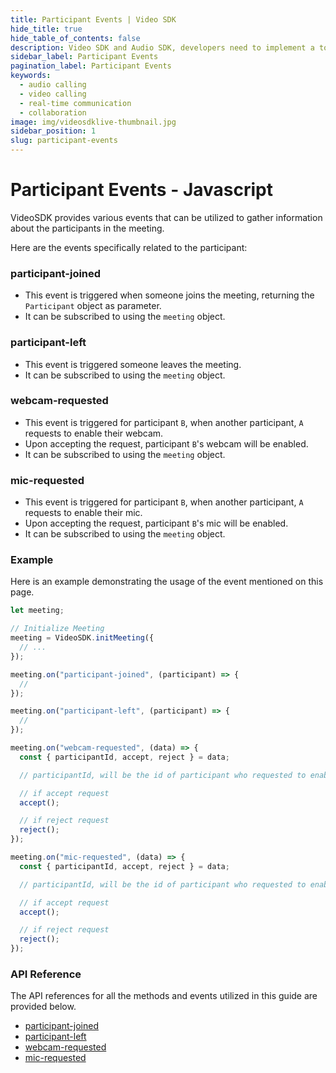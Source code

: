 ```yaml
---
title: Participant Events | Video SDK
hide_title: true
hide_table_of_contents: false
description: Video SDK and Audio SDK, developers need to implement a token server. This requires efforts on both the front-end and backend.
sidebar_label: Participant Events
pagination_label: Participant Events
keywords:
  - audio calling
  - video calling
  - real-time communication
  - collaboration
image: img/videosdklive-thumbnail.jpg
sidebar_position: 1
slug: participant-events
---
```


# Participant Events - Javascript

VideoSDK provides various events that can be utilized to gather information about the participants in the meeting.

Here are the events specifically related to the participant:

### participant-joined

- This event is triggered when someone joins the meeting, returning the `Participant` object as parameter.
- It can be subscribed to using the `meeting` object.

### participant-left

- This event is triggered someone leaves the meeting.
- It can be subscribed to using the `meeting` object.

### webcam-requested

- This event is triggered for participant `B`, when another participant, `A` requests to enable their webcam.
- Upon accepting the request, participant `B`'s webcam will be enabled.
- It can be subscribed to using the `meeting` object.

### mic-requested

- This event is triggered for participant `B`, when another participant, `A` requests to enable their mic.
- Upon accepting the request, participant `B`'s mic will be enabled.
- It can be subscribed to using the `meeting` object.

### Example

Here is an example demonstrating the usage of the event mentioned on this page.

```js
let meeting;

// Initialize Meeting
meeting = VideoSDK.initMeeting({
  // ...
});

meeting.on("participant-joined", (participant) => {
  //
});

meeting.on("participant-left", (participant) => {
  //
});

meeting.on("webcam-requested", (data) => {
  const { participantId, accept, reject } = data;

  // participantId, will be the id of participant who requested to enable webcam

  // if accept request
  accept();

  // if reject request
  reject();
});

meeting.on("mic-requested", (data) => {
  const { participantId, accept, reject } = data;

  // participantId, will be the id of participant who requested to enable webcam

  // if accept request
  accept();

  // if reject request
  reject();
});
```

### API Reference

The API references for all the methods and events utilized in this guide are provided below.

- [participant-joined](/javascript/api/sdk-reference/meeting-class/events#participant-joined)
- [participant-left](/javascript/api/sdk-reference/meeting-class/events#participant-left)
- [webcam-requested](/javascript/api/sdk-reference/meeting-class/events#webcam-requested)
- [mic-requested](/javascript/api/sdk-reference/meeting-class/events#mic-requested)
